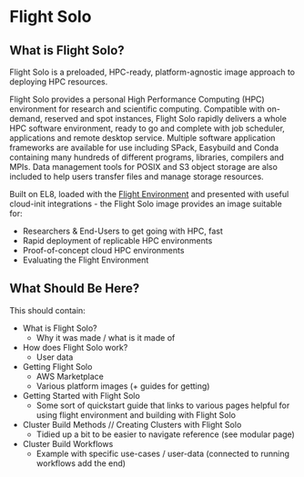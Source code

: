 # Flight Solo

## What is Flight Solo?

Flight Solo is a preloaded, HPC-ready, platform-agnostic image approach to deploying HPC resources.

Flight Solo provides a personal High Performance Computing (HPC) environment for research and scientific computing. Compatible with on-demand, reserved and spot instances, Flight Solo rapidly delivers a whole HPC software environment, ready to go and complete with job scheduler, applications and remote desktop service. Multiple software application frameworks are available for use including SPack, Easybuild and Conda containing many hundreds of different programs, libraries, compilers and MPIs. Data management tools for POSIX and S3 object storage are also included to help users transfer files and manage storage resources.

Built on EL8, loaded with the [Flight Environment](../flight-environment/index.md) and presented with useful cloud-init integrations - the Flight Solo image provides an image suitable for: 

- Researchers & End-Users to get going with HPC, fast
- Rapid deployment of replicable HPC environments
- Proof-of-concept cloud HPC environments
- Evaluating the Flight Environment

## What Should Be Here?

This should contain: 

- What is Flight Solo?
    - Why it was made / what is it made of 
- How does Flight Solo work?
    - User data
- Getting Flight Solo
    - AWS Marketplace
    - Various platform images (+ guides for getting) 
- Getting Started with Flight Solo
    - Some sort of quickstart guide that links to various pages helpful for using flight environment and building with Flight Solo
- Cluster Build Methods // Creating Clusters with Flight Solo
    - Tidied up a bit to be easier to navigate reference (see modular page)
- Cluster Build Workflows 
    - Example with specific use-cases / user-data (connected to running workflows add the end) 
